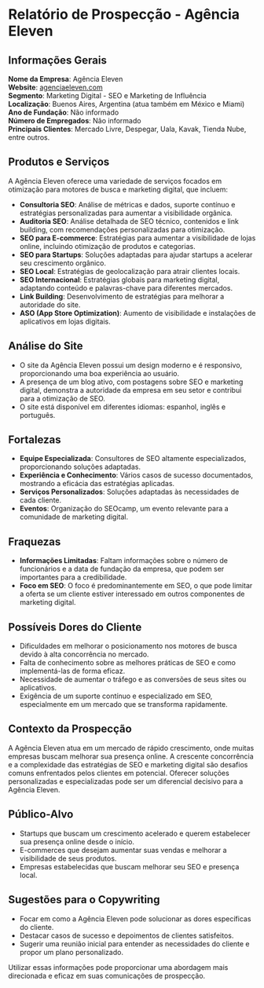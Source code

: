 # Relatório de Prospecção - Agência Eleven

## Informações Gerais
**Nome da Empresa**: Agência Eleven  
**Website**: [agenciaeleven.com](https://agenciaeleven.com)  
**Segmento**: Marketing Digital - SEO e Marketing de Influência  
**Localização**: Buenos Aires, Argentina (atua também em México e Miami)  
**Ano de Fundação**: Não informado  
**Número de Empregados**: Não informado  
**Principais Clientes**: Mercado Livre, Despegar, Uala, Kavak, Tienda Nube, entre outros.

## Produtos e Serviços
A Agência Eleven oferece uma variedade de serviços focados em otimização para motores de busca e marketing digital, que incluem:

- **Consultoria SEO**: Análise de métricas e dados, suporte contínuo e estratégias personalizadas para aumentar a visibilidade orgânica.
- **Auditoria SEO**: Análise detalhada de SEO técnico, contenidos e link building, com recomendações personalizadas para otimização.
- **SEO para E-commerce**: Estratégias para aumentar a visibilidade de lojas online, incluindo otimização de produtos e categorias.
- **SEO para Startups**: Soluções adaptadas para ajudar startups a acelerar seu crescimento orgânico.
- **SEO Local**: Estratégias de geolocalização para atrair clientes locais.
- **SEO Internacional**: Estratégias globais para marketing digital, adaptando conteúdo e palavras-chave para diferentes mercados.
- **Link Building**: Desenvolvimento de estratégias para melhorar a autoridade do site.
- **ASO (App Store Optimization)**: Aumento de visibilidade e instalações de aplicativos em lojas digitais.

## Análise do Site
- O site da Agência Eleven possui um design moderno e é responsivo, proporcionando uma boa experiência ao usuário.
- A presença de um blog ativo, com postagens sobre SEO e marketing digital, demonstra a autoridade da empresa em seu setor e contribui para a otimização de SEO.
- O site está disponível em diferentes idiomas: espanhol, inglês e português.

## Fortalezas
- **Equipe Especializada**: Consultores de SEO altamente especializados, proporcionando soluções adaptadas.
- **Experiência e Conhecimento**: Vários casos de sucesso documentados, mostrando a eficácia das estratégias aplicadas.
- **Serviços Personalizados**: Soluções adaptadas às necessidades de cada cliente.
- **Eventos**: Organização do SEOcamp, um evento relevante para a comunidade de marketing digital.

## Fraquezas
- **Informações Limitadas**: Faltam informações sobre o número de funcionários e a data de fundação da empresa, que podem ser importantes para a credibilidade.
- **Foco em SEO**: O foco é predominantemente em SEO, o que pode limitar a oferta se um cliente estiver interessado em outros componentes de marketing digital.

## Possíveis Dores do Cliente
- Dificuldades em melhorar o posicionamento nos motores de busca devido à alta concorrência no mercado.
- Falta de conhecimento sobre as melhores práticas de SEO e como implementá-las de forma eficaz.
- Necessidade de aumentar o tráfego e as conversões de seus sites ou aplicativos.
- Exigência de um suporte contínuo e especializado em SEO, especialmente em um mercado que se transforma rapidamente.

## Contexto da Prospecção
A Agência Eleven atua em um mercado de rápido crescimento, onde muitas empresas buscam melhorar sua presença online. A crescente concorrência e a complexidade das estratégias de SEO e marketing digital são desafios comuns enfrentados pelos clientes em potencial. Oferecer soluções personalizadas e especializadas pode ser um diferencial decisivo para a Agência Eleven.

## Público-Alvo
- Startups que buscam um crescimento acelerado e querem estabelecer sua presença online desde o início.
- E-commerces que desejam aumentar suas vendas e melhorar a visibilidade de seus produtos.
- Empresas estabelecidas que buscam melhorar seu SEO e presença local.

## Sugestões para o Copywriting
- Focar em como a Agência Eleven pode solucionar as dores específicas do cliente.
- Destacar casos de sucesso e depoimentos de clientes satisfeitos.
- Sugerir uma reunião inicial para entender as necessidades do cliente e propor um plano personalizado.

Utilizar essas informações pode proporcionar uma abordagem mais direcionada e eficaz em suas comunicações de prospecção.